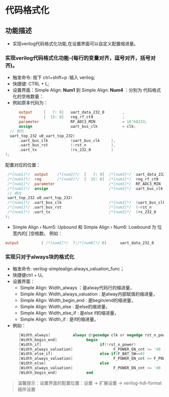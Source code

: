 
# 代码格式化

## 功能描述

- 实现verilog代码格式化功能,在设置界面可以自定义配置缩进量。

### 实现verilog代码格式化功能-(**每行的变量对齐，逗号对齐，括号对齐**)。

- 触发命令: 按下 ctrl+shift+p :输入 verilog;
- 快捷键:   CTRL + L;
- 设置界面：Simple Align: **Num1** 到 Simple Align: **Num4** ：分别为 代码格式化的空格数量：
- 例如原本代码为：   
```verilog
      output     [   7: 0]   uart_data_232_0        ,
      reg        [  15: 0]   reg_rf_ct9             ;
      parameter              RF_ADC3_MIN            = 16'h8233;
      assign                 uart_bus_clk           = clk;
  // 例化
  uart_top_232 u0_uart_top_232(
      .uart_bus_clk          (uart_bus_clk     ),
      .uart_bus_rst          (~rst_n           ),
      .uart_tx               (rx_232_0         )
);
```
配置对应的位置： 
```verilog
 /*[num1]*/  output    /*[num2]*/  [   7: 0]  /*[num3]*/  uart_data_232_0  /*[num4]*/          ,
 /*[num1]*/  reg       /*[num2]*/  [  15: 0]  /*[num3]*/  reg_rf_ct9       /*[num4]*/          ;
 /*[num1]*/  parameter                        /*[num3]*/  RF_ADC3_MIN      /*[num4]*/ = 16'h8233;
 /*[num1]*/  assign                           /*[num3]*/  uart_bus_clk     /*[num4]*/ = clk;
 // 例化
 uart_top_232 u0_uart_top_232(
 /*[num1]*/ .uart_bus_clk                     /*[num3]*/  (uart_bus_clk    /*[num4]*/ ),
 /*[num1]*/ .uart_bus_rst                     /*[num3]*/  (~rst_n          /*[num4]*/ ),
 /*[num1]*/ .uart_tx                          /*[num3]*/  (rx_232_0        /*[num4]*/ )
);
```
- Simple Align › Num5: Upbound 和 Simple Align › Num6: Lowbound 为 位宽内的[ ]空格数。
例如：    
```verilog
output          [ /*[num5]*/  7:/*[num6]*/ 0]      uart_data_232_0        ,
```

### 实现只对于always块的格式化
- 触发命令: verilog-simplealign.always_valuation_func；
- 快捷键ctrl + U。
- 设置界面：
    - Simple Align: Width_always ：是alway代码行的缩进量，
    - Simple Align: Width_always_valuation : 是alway内部赋值的缩进量，
    - Simple Align: Width_begin_end : 是begin/end的缩进量，
    - Simple Align: Width_else : 是else的缩进量，
    - Simple Align: Width_else_if : 是else if的缩进量，
    - Simple Align: Width_if : 是if的缩进量。
- 例如：    
```verilog
      [Width_always]          always @(posedge clk or negedge rst_n_power)                    
      [Width_begin_end]             begin                                                                  
      [Width_if]                          if(!rst_n_power)              
      [Width_always_valuation]                  F_POWER_EN_cnt <= 'd0   ;
      [Width_else_if]                     else if(F_BAT_SW==0)           
      [Width_always_valuation]                  F_POWER_EN_cnt <= F_POWER_EN_cnt + 1'b1;
      [Width_else]                        else
      [Width_always_valuation]                  F_POWER_EN_cnt <= 'd0  ;
      [Width_begin_end]             end
```

> 温馨提示：设置界面的配置位置：设置 → 扩展设置 → verilog-hdl-format插件设置    